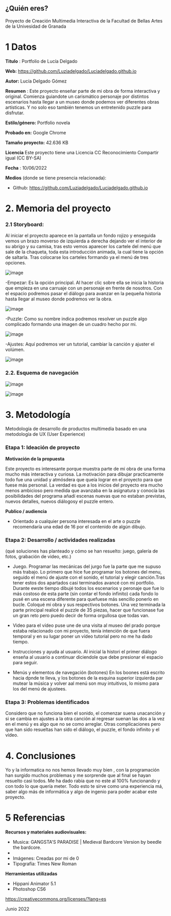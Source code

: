 ## ¿Quién eres?

Proyecto de Creación Multimedia Interactiva de la  Facultad de Bellas Artes de la Univesidad de Granada


# 1 Datos 

**Titulo** : Portfolio de Lucía Delgado

**Web:**  https://github.com/Luziadelgado/Luciadelgado.github.io

**Autor:**  Lucía Delgado Gómez

**Resumen** : Este proyecto enseñar parte de mi obra de forma interactiva y original. Comienza guiandote un carismático personaje por distintos escenarios hasta llegar a un museo donde podemos ver diferentes obras artísticas. Y no solo eso también tenemos un entretenido puzzle para disfrutar.

**Estilo/género:**  Portfolio novela

**Probado en:** Google Chrome 

**Tamaño proyecto:** 42.636 KB 

**Licencia** Este proyecto tiene una Licencia CC Reconocimiento Compartir igual (CC BY-SA)

**Fecha** : 10/06/2022

**Medios** (donde se tiene presencia relacionada):

- Github: https://github.com/Luziadelgado/Luciadelgado.github.io
 



# 2. Memoria del proyecto 

### 2.1 Storyboard: 

Al iniciar el proyecto aparece en la pantalla un fondo rojizo y enseguida vemos un brazo moverso de izquierda a derecha dejando ver el interior de su abrigo y su camisa, tras esto vemos aparecer los cartele del menú que sale de la chaqueta, toda esta introducción animada, la cual tiene la opción de  saltarla. Tras colocarse los carteles formando ya el menú de tres opciones.

![image](https://user-images.githubusercontent.com/106822062/172962846-191b29ed-8ec2-4d24-b3cb-2212336df2f2.png)



-Empezar:  Es la opción principal. Al hacer clic sobre ella se inicia la historia que empieza en una carruaje con un personaje en frente  de nosotros. Con el espacio podremos pasar el diálogo para avanzar en la pequeña historia hasta  llegar al museo donde podremos ver la obra.


![image](https://user-images.githubusercontent.com/106822062/172964126-84ef866f-026b-4253-a87b-02db748a571f.png)




-Puzzle: Como su nombre indica podremos resolver un puzzle algo complicado formando una imagen de un cuadro hecho por mi.


![image](https://user-images.githubusercontent.com/106822062/172964192-b658c468-4bae-4639-9aa6-f9d5ad6850d5.png)






-Ajustes: Aquí podremos ver un tutorial, cambiar la canción y ajuster el volúmen.



![image](https://user-images.githubusercontent.com/106822062/172964300-c33c4f1a-6b29-45f8-b492-b1231819fd2a.png)




### 2.2. Esquema de navegación 



![image](https://user-images.githubusercontent.com/106822062/172964441-be3d0169-61b7-4d21-aafc-0c4c322a7a6c.png)




![image](https://user-images.githubusercontent.com/106822062/172964461-5eeaa747-3e9f-483b-8265-e56e294687de.png)








# 3. Metodología

Metodología de desarrollo de productos multimedia basado en una metodología de UX (User Experience)



### Etapa 1: Ideación de proyecto



**Motivación de la propuesta** 

Este  proyecto es interesante porque muestra parte de mi obra de una forma mucho más interactiva y curiosa. La motivación para dibujar practicamente todo fue una unidad  y atmósdera que queía lograr en el proyecto para que fuese más personal. La verdad es que a los inicios  del proyecto era mucho menos ambicioso pero medida que avanzaba en la asignatura y conocía las posibilidades del programa añadí escenas nuevas que no estaban previstas, nuevos detalles, nuevos diálogosy el puzzle  entero.




**Publico / audiencia**

- Orientado a cualquier persona interesada en el arte o puzzle recomendaría una edad de 16 por el contenido de algún dibujo.





### Etapa 2: Desarrollo / actividades realizadas

(qué soluciones has planteado y cómo se han resuelto: juego, galería de fotos, grabación de video, etc.)

- Juego. Programar las mecánicas del jurgo fue la parte que me supuso más trabajo. Lo primero que hice fue programar los botones del menu, seguido el menú de ajuste con el sonido, el tutorial y elegir canción.Tras tener estos dos apartados casi terminados avancé con mi portfolio. Durante ewste tiempo dibujé todos los escenarios y peronaje que fue lo más costoso de esta parte (sin contar el fondo infinito) cada fondo lo pusé en una escena diferente para quefuese más sencillo ponerlo en bucle. Coloqué mi obra y sus respectivos botones. Una vez terminada la parte  principal realicé el puzzle de 35 piezas, hacer que funcionase fue un gran reto pero puedo decir de forma orgullosa que todas van.

- Video para el vídeo puse une de una visita al museo del prado porque estaba relacionado con mi proyecto, tenía intención de que fuera temporal y en su lugar poner un vídeo tutorial  pero no me ha dado tiempo.
- Instrucciones y ayuda al usuario. Al inicial la histori el primer diálogo enseña al usuario a continuar diciendole que debe presionar el espacio para seguir.
- Menús y elementos de navegación (botones) En los boones está escrito hacia dpnde te lleva, y los botones de la esquina superior izquierda par mutear la música y volver aal menú son muy intuitivos, lo mismo para los del menú de ajustees.




### Etapa 3: Problemas identificados

Considero que no funciona bien el sonido, el comenzar suena unacanción y si se cambia en ajustes a la otra canción al regresar suenan las dos a la vez en el menú y es algo que no se como arreglar. Otras complicaciones pero que han sido resueltas han sido el diálogo, el puzzle, el fondo infinito y el vídeo.


# 4. Conclusiones 

Yo y la informatica no nos hemos llevado muy bien , con la programación han surgido muchos problemas y me sorprende que al final se hayan resuelto casi todos. Me ha dado rabia que no este al 100% funcionando y con todo lo que quería meter. Todo esto te sirve como una experiencia má, saber algo más de informática y algo de ingenio para poder acabar este proyecto.







# 5 Referencias 


**Recursos y materiales audiovisuales:**

* Musica:  GANGSTA'S PARADISE | Medieval Bardcore Version by beedle the bardcore.
* 
* Imágenes: Creadas por mi de 0 
* Tipografía: Times New Roman

**Herramientas utilizadas**

- Hippani Animator 5.1
- Photoshop CS6




https://creativecommons.org/licenses/?lang=es

Junio 2022
